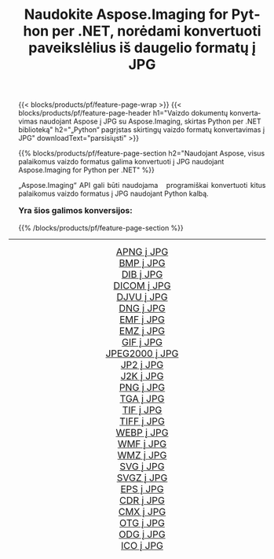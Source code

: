 ﻿---
title: Naudokite Aspose.Imaging for Python per .NET, norėdami konvertuoti paveikslėlius iš daugelio formatų į JPG 
weight: 3920
url: /lt/python-net/conversion/to/jpg/ 
lang: lt
langdirlevel: 2
locales: zh-hans,ja,it,ru,de,es,fr,nl,id,lt,pl,pt,vi,tr,ko,zh-hant,ar,hi,th,sv,cs,uk,he
description: Galite naudoti Aspose.Imaging for Python per .NET biblioteką, norėdami konvertuoti iš įvairių formatų į JPG
---

{{< blocks/products/pf/feature-page-wrap >}}
{{< blocks/products/pf/feature-page-header h1="Vaizdo dokumentų konvertavimas naudojant Aspose į JPG su Aspose.Imaging, skirtas Python per .NET biblioteką" h2="„Python“ pagrįstas skirtingų vaizdo formatų konvertavimas į JPG" downloadText="parsisiųsti" >}}


{{% blocks/products/pf/feature-page-section  h2="Naudojant Aspose, visus palaikomus vaizdo formatus galima konvertuoti į JPG naudojant Aspose.Imaging for Python per .NET" %}}
<p align=justify>„Aspose.Imaging“ API gali būti naudojama   programiškai konvertuoti kitus palaikomus vaizdo formatus į JPG naudojant Python kalbą.</p>
<h3 style="margin-top:16px;">
Yra šios galimos konversijos:
</h3>
{{% /blocks/products/pf/feature-page-section %}}
<div class="container-fluid productfamilypage bg-gray">
    <div class="convertypes bg-gray agp-content section">
        <div class="container">
		<hr style="margin-left:-20px;"/>
		<div class="row other-converters" style="gap: 10px;font-size: 19px;text-align:center;">
		    <div class='col-md-3 other-converter remove-lp remove-rp'><a href="/imaging/lt/python-net/conversion/apng-to-jpg/" style="padding:15px;">APNG į JPG</a></div>
<div class='col-md-3 other-converter remove-lp remove-rp'><a href="/imaging/lt/python-net/conversion/bmp-to-jpg/" style="padding:15px;">BMP į JPG</a></div>
<div class='col-md-3 other-converter remove-lp remove-rp'><a href="/imaging/lt/python-net/conversion/dib-to-jpg/" style="padding:15px;">DIB į JPG</a></div>
<div class='col-md-3 other-converter remove-lp remove-rp'><a href="/imaging/lt/python-net/conversion/dicom-to-jpg/" style="padding:15px;">DICOM į JPG</a></div>
<div class='col-md-3 other-converter remove-lp remove-rp'><a href="/imaging/lt/python-net/conversion/djvu-to-jpg/" style="padding:15px;">DJVU į JPG</a></div>
<div class='col-md-3 other-converter remove-lp remove-rp'><a href="/imaging/lt/python-net/conversion/dng-to-jpg/" style="padding:15px;">DNG į JPG</a></div>
<div class='col-md-3 other-converter remove-lp remove-rp'><a href="/imaging/lt/python-net/conversion/emf-to-jpg/" style="padding:15px;">EMF į JPG</a></div>
<div class='col-md-3 other-converter remove-lp remove-rp'><a href="/imaging/lt/python-net/conversion/emz-to-jpg/" style="padding:15px;">EMZ į JPG</a></div>
<div class='col-md-3 other-converter remove-lp remove-rp'><a href="/imaging/lt/python-net/conversion/gif-to-jpg/" style="padding:15px;">GIF į JPG</a></div>
<div class='col-md-3 other-converter remove-lp remove-rp'><a href="/imaging/lt/python-net/conversion/jpeg2000-to-jpg/" style="padding:15px;">JPEG2000 į JPG</a></div>
<div class='col-md-3 other-converter remove-lp remove-rp'><a href="/imaging/lt/python-net/conversion/jp2-to-jpg/" style="padding:15px;">JP2 į JPG</a></div>
<div class='col-md-3 other-converter remove-lp remove-rp'><a href="/imaging/lt/python-net/conversion/j2k-to-jpg/" style="padding:15px;">J2K į JPG</a></div>
<div class='col-md-3 other-converter remove-lp remove-rp'><a href="/imaging/lt/python-net/conversion/png-to-jpg/" style="padding:15px;">PNG į JPG</a></div>
<div class='col-md-3 other-converter remove-lp remove-rp'><a href="/imaging/lt/python-net/conversion/tga-to-jpg/" style="padding:15px;">TGA į JPG</a></div>
<div class='col-md-3 other-converter remove-lp remove-rp'><a href="/imaging/lt/python-net/conversion/tif-to-jpg/" style="padding:15px;">TIF į JPG</a></div>
<div class='col-md-3 other-converter remove-lp remove-rp'><a href="/imaging/lt/python-net/conversion/tiff-to-jpg/" style="padding:15px;">TIFF į JPG</a></div>
<div class='col-md-3 other-converter remove-lp remove-rp'><a href="/imaging/lt/python-net/conversion/webp-to-jpg/" style="padding:15px;">WEBP į JPG</a></div>
<div class='col-md-3 other-converter remove-lp remove-rp'><a href="/imaging/lt/python-net/conversion/wmf-to-jpg/" style="padding:15px;">WMF į JPG</a></div>
<div class='col-md-3 other-converter remove-lp remove-rp'><a href="/imaging/lt/python-net/conversion/wmz-to-jpg/" style="padding:15px;">WMZ į JPG</a></div>
<div class='col-md-3 other-converter remove-lp remove-rp'><a href="/imaging/lt/python-net/conversion/svg-to-jpg/" style="padding:15px;">SVG į JPG</a></div>
<div class='col-md-3 other-converter remove-lp remove-rp'><a href="/imaging/lt/python-net/conversion/svgz-to-jpg/" style="padding:15px;">SVGZ į JPG</a></div>
<div class='col-md-3 other-converter remove-lp remove-rp'><a href="/imaging/lt/python-net/conversion/eps-to-jpg/" style="padding:15px;">EPS į JPG</a></div>
<div class='col-md-3 other-converter remove-lp remove-rp'><a href="/imaging/lt/python-net/conversion/cdr-to-jpg/" style="padding:15px;">CDR į JPG</a></div>
<div class='col-md-3 other-converter remove-lp remove-rp'><a href="/imaging/lt/python-net/conversion/cmx-to-jpg/" style="padding:15px;">CMX į JPG</a></div>
<div class='col-md-3 other-converter remove-lp remove-rp'><a href="/imaging/lt/python-net/conversion/otg-to-jpg/" style="padding:15px;">OTG į JPG</a></div>
<div class='col-md-3 other-converter remove-lp remove-rp'><a href="/imaging/lt/python-net/conversion/odg-to-jpg/" style="padding:15px;">ODG į JPG</a></div>
<div class='col-md-3 other-converter remove-lp remove-rp'><a href="/imaging/lt/python-net/conversion/ico-to-jpg/" style="padding:15px;">ICO į JPG</a></div>
                </div>
        </div>
    </div>
</div>
<br/>

